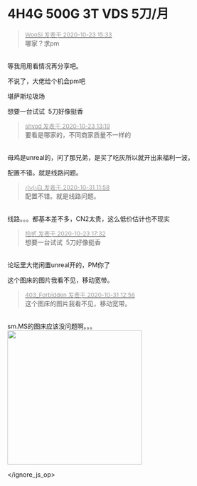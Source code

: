 # 4H4G 500G  3T   VDS  5刀/月


<div class="quote"><blockquote><font size="2"><a href="https://www.hostloc.com/forum.php?mod=redirect&amp;goto=findpost&amp;pid=9341457&amp;ptid=757575" target="_blank"><font color="#999999">WooSi 发表于 2020-10-23 15:33</font></a></font><br />
哪家？求pm</blockquote></div><br />
等我用用看情况再分享吧。

不说了，大佬给个机会pm吧<img src="static/image/smiley/default/lol.gif" smilieid="12" border="0" alt="" /><img src="static/image/smiley/default/lol.gif" smilieid="12" border="0" alt="" /><img src="static/image/smiley/default/lol.gif" smilieid="12" border="0" alt="" />

<img src="static/image/smiley/default/lol.gif" smilieid="12" border="0" alt="" />堪萨斯垃圾场

想要一台试试&nbsp;&nbsp;5刀好像挺香

<div class="quote"><blockquote><font size="2"><a href="https://www.hostloc.com/forum.php?mod=redirect&amp;goto=findpost&amp;pid=9340747&amp;ptid=757575" target="_blank"><font color="#999999">shvod 发表于 2020-10-23 13:19</font></a></font><br />
要看是哪家的，不同商家质量不一样的</blockquote></div><br />
母鸡是unreal的，问了那兄弟，是买了吃灰所以就开出来福利一波。

配置不错。就是线路问题。

<div class="quote"><blockquote><font size="2"><a href="https://www.hostloc.com/forum.php?mod=redirect&amp;goto=findpost&amp;pid=9379975&amp;ptid=757575" target="_blank"><font color="#999999">小小白 发表于 2020-10-31 11:58</font></a></font><br />
配置不错。就是线路问题。</blockquote></div><br />
线路。。。都基本差不多，CN2太贵，这么低价估计也不现实

<div class="quote"><blockquote><font size="2"><a href="https://www.hostloc.com/forum.php?mod=redirect&amp;goto=findpost&amp;pid=9342088&amp;ptid=757575" target="_blank"><font color="#999999">拾贰 发表于 2020-10-23 17:32</font></a></font><br />
想要一台试试&nbsp;&nbsp;5刀好像挺香</blockquote></div><br />
论坛里大佬闲置unreal开的，PM你了

这个图床的图片我看不见，移动宽带。

<div class="quote"><blockquote><font size="2"><a href="https://www.hostloc.com/forum.php?mod=redirect&amp;goto=findpost&amp;pid=9380191&amp;ptid=757575" target="_blank"><font color="#999999">403_Forbidden 发表于 2020-10-31 12:56</font></a></font><br />
这个图床的图片我看不见，移动宽带。</blockquote></div><br />
sm.MS的图床应该没问题啊。。。
<ignore_js_op>

<img id="aimg_140911" aid="140911" src="static/image/common/none.gif" zoomfile="forum.php?mod=attachment&aid=MTQwOTExfDQxZTE1ZmNifDE2MDk2NDM1MTV8NDczNDR8NzU3NTc1&noupdate=yes&nothumb=yes" file="forum.php?mod=attachment&aid=MTQwOTExfDQxZTE1ZmNifDE2MDk2NDM1MTV8NDczNDR8NzU3NTc1&noupdate=yes" class="zoom" onclick="zoom(this, this.src, 0, 0, 0)" width="302" id="aimg_140911" inpost="1" onmouseover="showMenu({'ctrlid':this.id,'pos':'12'})" />

<div class="tip tip_4 aimg_tip" id="aimg_140911_menu" style="position: absolute; display: none" disautofocus="true">
<div class="xs0">
<p><strong>5刀.png</strong> <em class="xg1">(47.3 KB, 下载次数: 0)</em></p>
<p>
<a href="forum.php?mod=attachment&amp;aid=MTQwOTExfDQxZTE1ZmNifDE2MDk2NDM1MTV8NDczNDR8NzU3NTc1&amp;nothumb=yes" target="_blank">下载附件</a>

</p>

<p class="xg1 y">2020-10-31 12:58 上传</p>

</div>
<div class="tip_horn"></div>
</div>

</ignore_js_op>

